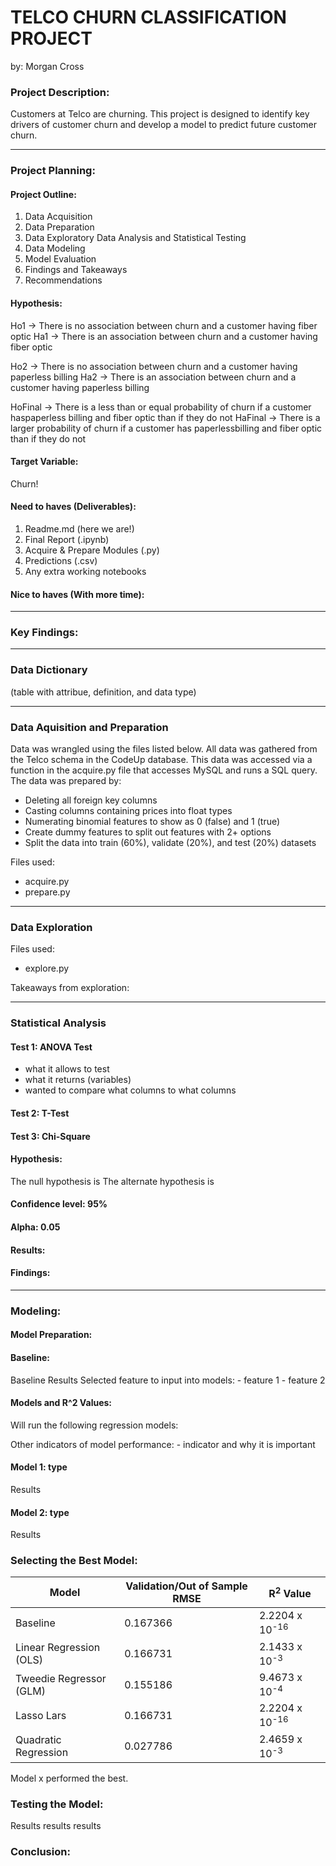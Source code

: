 # TELCO CHURN CLASSIFICATION PROJECT
by: Morgan Cross

### Project Description:
Customers at Telco are churning. This project is designed to identify key drivers of customer churn and develop a model to predict future customer churn. 

-----
### Project Planning:
#### Project Outline:
1. Data Acquisition
2. Data Preparation
3. Data Exploratory Data Analysis and Statistical Testing
4. Data Modeling
5. Model Evaluation
6. Findings and Takeaways
7. Recommendations

#### Hypothesis:
Ho1 -> There is no association between churn and a customer having fiber optic
Ha1 -> There is an association between churn and a customer having fiber optic

Ho2 -> There is no association between churn and a customer having paperless billing
Ha2 -> There is an association between churn and a customer having paperless billing

HoFinal -> There is a less than or equal probability of churn if a customer haspaperless billing and fiber optic than if they do not
HaFinal -> There is a larger probability of churn if a customer has paperlessbilling and fiber optic than if they do not

#### Target Variable:
Churn!

#### Need to haves (Deliverables):
1. Readme.md (here we are!)
2. Final Report (.ipynb)
3. Acquire & Prepare Modules (.py)
4. Predictions (.csv)
5. Any extra working notebooks

#### Nice to haves (With more time):

-----
### Key Findings:

-----
### Data Dictionary
(table with attribue, definition, and data type)

-----
### Data Aquisition and Preparation
Data was wrangled using the files listed below. All data was gathered from the Telco schema in the CodeUp database. This data was accessed via a function in the acquire.py file that accesses MySQL and runs a SQL query. The data was prepared by:

- Deleting all foreign key columns
- Casting columns containing prices into float types
- Numerating binomial features to show as 0 (false) and 1 (true)
- Create dummy features to split out features with 2+ options
- Split the data into train (60%), validate (20%), and test (20%) datasets

Files used:
 - acquire.py
 - prepare.py
 
-----
### Data Exploration
Files used:
- explore.py

Takeaways from exploration:

-----
### Statistical Analysis

#### Test 1: ANOVA Test
- what it allows to test
- what it returns (variables)
- wanted to compare what columns to what columns

#### Test 2: T-Test


#### Test 3: Chi-Square

#### Hypothesis:
The null hypothesis is
The alternate hypothesis is

#### Confidence level: 95%
#### Alpha: 0.05

#### Results:

#### Findings:

-----
### Modeling:
#### Model Preparation:

#### Baseline:
Baseline Results
Selected feature to input into models:
    - feature 1
    - feature 2

#### Models and R^2 Values:
Will run the following regression models:

Other indicators of model performance:
    - indicator and why it is important

#### Model 1: type
Results

#### Model 2: type
Results

### Selecting the Best Model:
| Model | Validation/Out of Sample RMSE | R<sup>2</sup> Value |
| ---- | ----| ---- |
| Baseline | 0.167366 | 2.2204 x 10<sup>-16</sup> |
| Linear Regression (OLS) | 0.166731 | 2.1433 x 10<sup>-3</sup> |  
| Tweedie Regressor (GLM) | 0.155186 | 9.4673 x 10<sup>-4</sup>|  
| Lasso Lars | 0.166731 | 2.2204 x 10<sup>-16</sup> |  
| Quadratic Regression | 0.027786 | 2.4659 x 10<sup>-3</sup> |  

Model x performed the best.

### Testing the Model:
Results results results

### Conclusion: